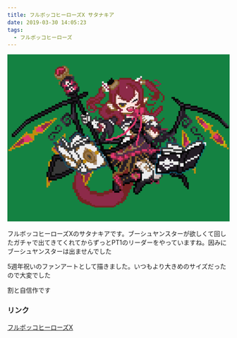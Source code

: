 ```yaml
---
title: フルボッコヒーローズX サタナキア
date: 2019-03-30 14:05:23
tags:
  - フルボッコヒーローズ
---
```


![img](/images/satanachia.png)

フルボッコヒーローズXのサタナキアです。ブーシュヤンスターが欲しくて回したガチャで出てきてくれてからずっとPT1のリーダーをやっていますね。因みにブーシュヤンスターは出ませんでした

5週年祝いのファンアートとして描きました。いつもより大きめのサイズだったので大変でした

割と自信作です

### リンク
[フルボッコヒーローズX](https://official.fullbokko.drecom.jp)


